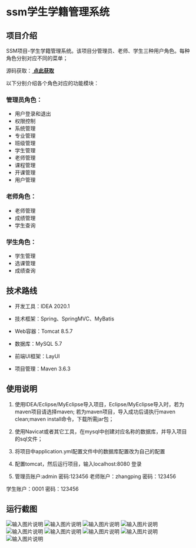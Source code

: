# ssm学生学籍管理系统

## 项目介绍
SSM项目-学生学籍管理系统。该项目分管理员、老师、学生三种用户角色。每种角色分别对应不同的菜单；

源码获取：[ **点此获取** ](http://www.shuyue.fun/?type=productinfo&id=193)

以下分别介绍各个角色对应的功能模块：

### 管理员角色：
- 用户登录和退出
- 权限控制
- 系统管理
- 专业管理
- 班级管理
- 学生管理
- 老师管理
- 课程管理
- 开课管理
- 用户管理
### 老师角色：
- 老师管理
- 成绩管理
- 学生查询
### 学生角色：
- 学生管理
- 选课管理
- 成绩查询

## 技术路线
- 开发工具：IDEA 2020.1

- 技术框架：Spring、SpringMVC、MyBatis
- Web容器：Tomcat 8.5.7
- 数据库：MySQL 5.7
- 前端UI框架：LayUI

- 项目管理：Maven 3.6.3

## 使用说明
1. 使用IDEA/Eclipse/MyEclipse导入项目，Eclipse/MyEclipse导入时，若为maven项目请选择maven;
若为maven项目，导入成功后请执行maven clean;maven install命令，下载所需jar包；

2. 使用Navicat或者其它工具，在mysql中创建对应名称的数据库，并导入项目的sql文件；
3. 将项目中application.yml配置文件中的数据库配置改为自己的配置
4. 配置tomcat，然后运行项目，输入localhost:8080 登录
5. 管理员账户:admin  密码:123456
老师账户：zhangping 密码：123456

学生账户：0001      密码：123456

## 运行截图
![输入图片说明](https://images.gitee.com/uploads/images/2021/0816/195614_34b1882f_9582676.jpeg "WechatIMG1665.jpeg")
![输入图片说明](https://images.gitee.com/uploads/images/2021/0816/195625_e0c15aa0_9582676.jpeg "WechatIMG1666.jpeg")
![输入图片说明](https://images.gitee.com/uploads/images/2021/0816/195634_7ac7eee5_9582676.jpeg "WechatIMG1667.jpeg")
![输入图片说明](https://images.gitee.com/uploads/images/2021/0816/195641_3888f7b8_9582676.jpeg "WechatIMG1668.jpeg")
![输入图片说明](https://images.gitee.com/uploads/images/2021/0816/195650_75a45ffc_9582676.jpeg "WechatIMG1669.jpeg")
![输入图片说明](https://images.gitee.com/uploads/images/2021/0816/195703_c86ba7ab_9582676.jpeg "WechatIMG1670.jpeg")
![输入图片说明](https://images.gitee.com/uploads/images/2021/0816/195711_90ebe557_9582676.jpeg "WechatIMG1671.jpeg")
![输入图片说明](https://images.gitee.com/uploads/images/2021/0816/195719_c0dff0c8_9582676.jpeg "WechatIMG1672.jpeg")
![输入图片说明](https://images.gitee.com/uploads/images/2021/0816/195728_de92ae2d_9582676.jpeg "WechatIMG1673.jpeg")
